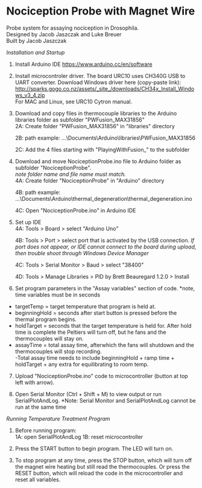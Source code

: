 # Nociception Probe with Magnet Wire
Probe system for assaying nociception in Drosophila.  
Designed by Jacob Jaszczak and Luke Breuer  
Built by Jacob Jaszczak

*Installation and Startup* 

1) Install Arduino IDE 
https://www.arduino.cc/en/software

2) Install microcontroler driver. The board URC10 uses CH340G USB to UART converter. Download Windows driver here (copy-paste link): http://sparks.gogo.co.nz/assets/_site_/downloads/CH34x_Install_Windows_v3_4.zip  
For MAC and Linux, see URC10 Cytron manual. 

3) Download and copy files in thermocouple libraries to the Arduino libraries folder as subfolder "PWFusion_MAX31856"  
	2A: Create folder "PWFusion_MAX31856" in "libraries" directory  
	
	2B: path example: ...\Documents\Arduino\libraries\PWFusion_MAX31856
	
	2C: Add the 4 files starting with "PlayingWithFusion_" to the subfolder 

4) Download and move NociceptionProbe.ino file to Arduino folder as subfolder "NociceptionProbe".  
		*note folder name and file name must match.*   
	4A: Create folder "NociceptionProbe" in "Arduino" directory  
	
	4B: path example: ...\Documents\Arduino\thermal_degeneration\thermal_degeneration.ino  
	
	4C: Open "NociceptionProbe.ino" in Arduino IDE 

5) Set up IDE  
	4A: Tools > Board > select "Arduino Uno"
	
	4B: Tools > Port > select port that is activated by the USB connection.
						*If port does not appear, or IDE cannot connect to the board during upload, then trouble shoot through Windows Device Manager*

	4C: Tools > Serial Monitor > Baud > select "38400"
	
	4D: Tools > Manage Libraries > PID by Brett Beauregard 1.2.0 > Install

6) Set program parameters in the "Assay variables" section of code. *note, time variables must be in seconds
  - targetTemp = target temperature that program is held at. 
  - beginningHold = seconds after start button is pressed before the thermal program begins.
  - holdTarget = seconds that the target temperature is held for. After hold time is complete the Peltiers will turn off, but he fans and the thermocouples will stay on. 
  - assayTime = total assay time, afterwhich the fans will shutdown and the thermocouples will stop recording.  
  	-Total assay time needs to include beginningHold + ramp time + holdTarget + any extra for equilibrating to room temp. 
  
7) Upload "NociceptionProbe.ino" code to microcontroller (button at top left with arrow). 

8) Open Serial Monitor (Ctrl + Shift + M) to view output or run SerialPlotAndLog. 
              *Note: Serial Monitor and SerialPlotAndLog cannot be run at the same time   


*Running Temperature Treatment Program* 

1) Before running program:  
	1A: open SerialPlotAndLog 
  	1B: reset microcontroller 

2) Press the START button to begin program. The LED will turn on. 

3) To stop program at any time, press the STOP button, which will turn off the magnet wire heating but still read the thermocouples. Or press the RESET button, which will reload the code in the microcontroller and reset all variables. 


